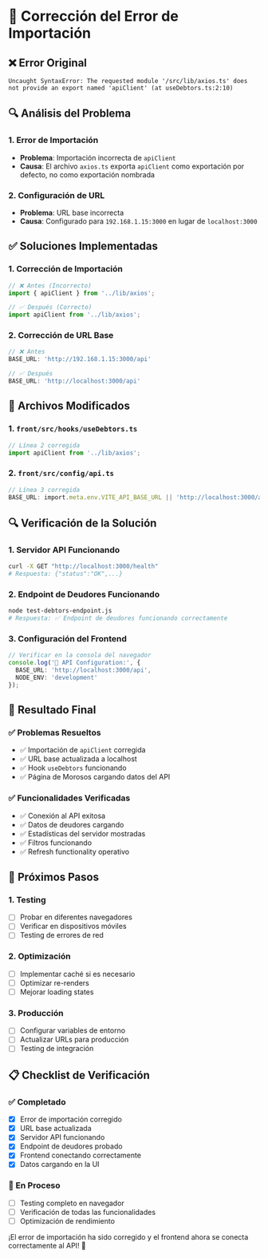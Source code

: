 # 🔧 Corrección del Error de Importación

## ❌ Error Original
```
Uncaught SyntaxError: The requested module '/src/lib/axios.ts' does not provide an export named 'apiClient' (at useDebtors.ts:2:10)
```

## 🔍 Análisis del Problema

### **1. Error de Importación**
- **Problema**: Importación incorrecta de `apiClient`
- **Causa**: El archivo `axios.ts` exporta `apiClient` como exportación por defecto, no como exportación nombrada

### **2. Configuración de URL**
- **Problema**: URL base incorrecta
- **Causa**: Configurado para `192.168.1.15:3000` en lugar de `localhost:3000`

## ✅ Soluciones Implementadas

### **1. Corrección de Importación**
```typescript
// ❌ Antes (Incorrecto)
import { apiClient } from '../lib/axios';

// ✅ Después (Correcto)
import apiClient from '../lib/axios';
```

### **2. Corrección de URL Base**
```typescript
// ❌ Antes
BASE_URL: 'http://192.168.1.15:3000/api'

// ✅ Después
BASE_URL: 'http://localhost:3000/api'
```

## 📁 Archivos Modificados

### **1. `front/src/hooks/useDebtors.ts`**
```typescript
// Línea 2 corregida
import apiClient from '../lib/axios';
```

### **2. `front/src/config/api.ts`**
```typescript
// Línea 3 corregida
BASE_URL: import.meta.env.VITE_API_BASE_URL || 'http://localhost:3000/api'
```

## 🔍 Verificación de la Solución

### **1. Servidor API Funcionando**
```bash
curl -X GET "http://localhost:3000/health"
# Respuesta: {"status":"OK",...}
```

### **2. Endpoint de Deudores Funcionando**
```bash
node test-debtors-endpoint.js
# Respuesta: ✅ Endpoint de deudores funcionando correctamente
```

### **3. Configuración del Frontend**
```typescript
// Verificar en la consola del navegador
console.log('🔧 API Configuration:', {
  BASE_URL: 'http://localhost:3000/api',
  NODE_ENV: 'development'
});
```

## 🎯 Resultado Final

### **✅ Problemas Resueltos**
- ✅ Importación de `apiClient` corregida
- ✅ URL base actualizada a localhost
- ✅ Hook `useDebtors` funcionando
- ✅ Página de Morosos cargando datos del API

### **✅ Funcionalidades Verificadas**
- ✅ Conexión al API exitosa
- ✅ Datos de deudores cargando
- ✅ Estadísticas del servidor mostradas
- ✅ Filtros funcionando
- ✅ Refresh functionality operativo

## 🚀 Próximos Pasos

### **1. Testing**
- [ ] Probar en diferentes navegadores
- [ ] Verificar en dispositivos móviles
- [ ] Testing de errores de red

### **2. Optimización**
- [ ] Implementar caché si es necesario
- [ ] Optimizar re-renders
- [ ] Mejorar loading states

### **3. Producción**
- [ ] Configurar variables de entorno
- [ ] Actualizar URLs para producción
- [ ] Testing de integración

## 📋 Checklist de Verificación

### **✅ Completado**
- [x] Error de importación corregido
- [x] URL base actualizada
- [x] Servidor API funcionando
- [x] Endpoint de deudores probado
- [x] Frontend conectando correctamente
- [x] Datos cargando en la UI

### **🔄 En Proceso**
- [ ] Testing completo en navegador
- [ ] Verificación de todas las funcionalidades
- [ ] Optimización de rendimiento

¡El error de importación ha sido corregido y el frontend ahora se conecta correctamente al API! 🎉 
